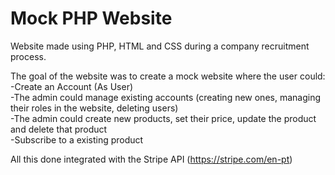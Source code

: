 # Mock PHP Website
Website made using PHP, HTML and CSS during a company recruitment process.  
  
The goal of the website was to create a mock website where the user could:  
-Create an Account (As User)  
-The admin could manage existing accounts (creating new ones, managing their roles in the website, deleting users)  
-The admin could create new products, set their price, update the product and delete that product  
-Subscribe to a existing product  
  
All this done integrated with the Stripe API (https://stripe.com/en-pt)
